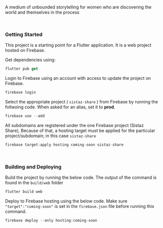A medium of unbounded storytelling for women who are discovering the world and themselves in the process

<br>

### Getting Started

This project is a starting point for a Flutter application. It is a web project hosted on Firebase.

Get dependencies using:
```dart
flutter pub get
```

Login to Firebase using an account with access to update the project on Firebase.
```dart
firebase login
```

Select the appropriate project ( ```sistaz-share``` ) from Firebase by running the follwoing code. When asked for an alias, set it to **prod**.
```dart
firebase use --add
```

All subdomains are registered under the one Firebase project (Sistaz Share), Because of that, a hosting target must be applied for the particular project/subdomain; in this case ```sistaz-share```

```dart
firebase target:apply hosting coming-soon sistaz-share
```

<br>

### Building and Deploying

Build the project by running the below code. The output of the command is found in the ```build/web``` folder
```dart
flutter build web
```

Deploy to Firebase hosting using the below code. Make sure ```"target":"coming-soon"``` is set in the ```firebase.json``` file before running this command.
```dart
firebase deploy --only hosting:coming-soon
```
